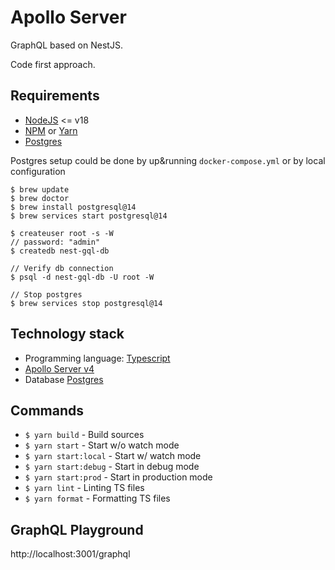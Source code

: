 # Apollo Server

GraphQL based on NestJS.

Code first approach.

## Requirements

- [NodeJS](https://nodejs.org/en) <= v18
- [NPM](https://www.npmjs.com/) or [Yarn](https://classic.yarnpkg.com/en/)
- [Postgres](https://www.postgresql.org/)

Postgres setup could be done by up&running `docker-compose.yml` or by local configuration
```
$ brew update
$ brew doctor
$ brew install postgresql@14
$ brew services start postgresql@14

$ createuser root -s -W
// password: "admin"
$ createdb nest-gql-db

// Verify db connection
$ psql -d nest-gql-db -U root -W

// Stop postgres
$ brew services stop postgresql@14
```

## Technology stack

- Programming language: [Typescript](https://www.typescriptlang.org/)
- [Apollo Server v4](https://www.apollographql.com/docs/apollo-server/getting-started)
- Database [Postgres](https://www.postgresql.org/)


## Commands

- `$ yarn build` - Build sources
- `$ yarn start` - Start w/o watch mode
- `$ yarn start:local` - Start w/ watch mode
- `$ yarn start:debug` - Start in debug mode
- `$ yarn start:prod` - Start in production mode
- `$ yarn lint` - Linting TS files
- `$ yarn format` - Formatting TS files


## GraphQL Playground

http://localhost:3001/graphql
